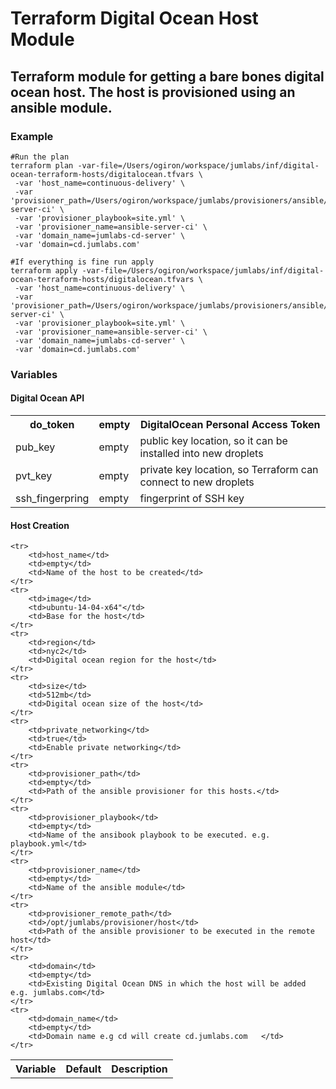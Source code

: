# Terraform Digital Ocean Host Module #

## Terraform module for getting a bare bones digital ocean host. The host is provisioned using an ansible module.

### Example

```
#Run the plan
terraform plan -var-file=/Users/ogiron/workspace/jumlabs/inf/digital-ocean-terraform-hosts/digitalocean.tfvars \
 -var 'host_name=continuous-delivery' \
 -var 'provisioner_path=/Users/ogiron/workspace/jumlabs/provisioners/ansible/ansible-server-ci' \
 -var 'provisioner_playbook=site.yml' \
 -var 'provisioner_name=ansible-server-ci' \
 -var 'domain_name=jumlabs-cd-server' \
 -var 'domain=cd.jumlabs.com' 
 
#If everything is fine run apply
terraform apply -var-file=/Users/ogiron/workspace/jumlabs/inf/digital-ocean-terraform-hosts/digitalocean.tfvars \
 -var 'host_name=continuous-delivery' \
 -var 'provisioner_path=/Users/ogiron/workspace/jumlabs/provisioners/ansible/ansible-server-ci' \
 -var 'provisioner_playbook=site.yml' \
 -var 'provisioner_name=ansible-server-ci' \
 -var 'domain_name=jumlabs-cd-server' \
 -var 'domain=cd.jumlabs.com' 

```

### Variables

#### Digital Ocean API

<table>
    <tr>
        <th>do_token</th>
        <th>empty</th>
        <th>DigitalOcean Personal Access Token</th>
    </tr>
    <tr>
        <td>pub_key</td>
        <td>empty</td>
        <td>public key location, so it can be installed into new droplets</td>
    </tr>
    <tr>
        <td>pvt_key</td>
        <td>empty</td>
        <td>private key location, so Terraform can connect to new droplets</td>
    </tr>
    <tr>
        <td>ssh_fingerpring </td>
        <td>empty</td>
        <td>fingerprint of SSH key</td>
    </tr>
</table>

#### Host Creation
    
<table>
    <tr>
        <th>Variable</th>
        <th>Default</th>
        <th>Description</th>
    </tr>
    
    <tr>
        <td>host_name</td>
        <td>empty</td>
        <td>Name of the host to be created</td>
    </tr>
    <tr>
        <td>image</td>
        <td>ubuntu-14-04-x64"</td>
        <td>Base for the host</td>
    </tr>
    <tr>
        <td>region</td>
        <td>nyc2</td>
        <td>Digital ocean region for the host</td>
    </tr>
    <tr>
        <td>size</td>
        <td>512mb</td>
        <td>Digital ocean size of the host</td>
    </tr>
    <tr>
        <td>private_networking</td>
        <td>true</td>
        <td>Enable private networking</td>
    </tr>
    <tr>
        <td>provisioner_path</td>
        <td>empty</td>
        <td>Path of the ansible provisioner for this hosts.</td>
    </tr>
    <tr>
        <td>provisioner_playbook</td>
        <td>empty</td>
        <td>Name of the ansibook playbook to be executed. e.g. playbook.yml</td>
    </tr>
    <tr>
        <td>provisioner_name</td>
        <td>empty</td>
        <td>Name of the ansible module</td>
    </tr>
    <tr>
        <td>provisioner_remote_path</td>
        <td>/opt/jumlabs/provisioner/host</td>
        <td>Path of the ansible provisioner to be executed in the remote host</td>
    </tr>
    <tr>
        <td>domain</td>
        <td>empty</td>
        <td>Existing Digital Ocean DNS in which the host will be added e.g. jumlabs.com</td>
    </tr>
    <tr>
        <td>domain_name</td>
        <td>empty</td>
        <td>Domain name e.g cd will create cd.jumlabs.com   </td>
    </tr>
</table>